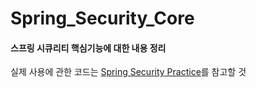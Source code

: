 # Spring_Security_Core
#### 스프링 시큐리티 핵심기능에 대한 내용 정리
실제 사용에 관한 코드는 [Spring Security Practice](https://github.com/AkkeSun/Spring_Security_Practice)를 참고할 것 
    
